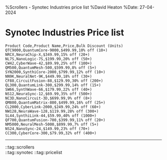 %Scrollers - Synotec Industries price list
%David Heaton
%Date: 27-04-2024

# Synotec Industries Price list

```csv
Product Code,Product Name,Price,Bulk Discount (Units)
QTC9000,QuantumCore-9000,$499.99,10% off (10+)
NRCX,NeuraChip-X,$349.99,15% off (20+)
NL7S,NanoLogic-7S,$199.99,20% off (50+)
CW42,CyberWave-42,$89.99,25% off (100+)
QM500,QuantumMesh-500,$599.99,8% off (5+)
SYN2000,SynthiCore-2000,$799.99,12% off (10+)
NN9K,NeuralNet-9K,$449.99,18% off (30+)
CF88,CircuitFusion-88,$129.99,30% off (200+)
QL300,QuantumLink-300,$299.99,14% off (15+)
SW66,SynthWave-66,$179.99,22% off (40+)
NS12,NeuraSync-12,$69.99,35% off (500+)
NC3D,NanoCircuit-3D,$699.99,9% off (8+)
QM800,QuantumMatrix-800,$499.99,16% off (25+)
CL2000,CyberLink-2000,$249.99,24% off (60+)
NW128,NeuraWave-128,$119.99,28% off (300+)
SL44,SynthiLink-44,$59.99,40% off (1000+)
QF700,QuantumFusion-700,$399.99,11% off (20+)
NM5000,NeuralMesh-5000,$899.99,7% off (5+)
NS24,NanoSync-24,$149.99,23% off (70+)
CC300,CyberCore-300,$79.99,32% off (400+)
```

---

::tag::scrollers  
::tag::synotec
::tag::pricelist

